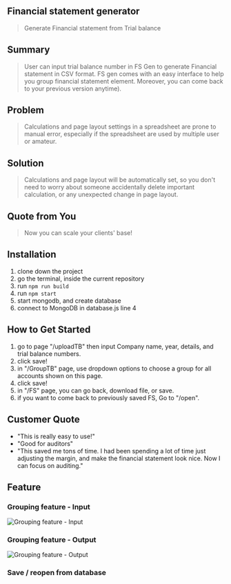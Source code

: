 ## Financial statement generator ##
 > Generate Financial statement from Trial balance

## Summary ##
  > User can input trial balance number in FS Gen to generate Financial statement in CSV format. FS gen comes with an easy interface to help you group financial statement element. Moreover, you can come back to your previous version anytime).

## Problem ##
  > Calculations and page layout settings in a spreadsheet are prone to manual error, especially if the spreadsheet are used by multiple user or amateur.

## Solution ##
  > Calculations and page layout will be automatically set, so you don't need to worry about someone accidentally delete important calculation, or any unexpected change in page layout.

## Quote from You ##
  > Now you can scale your clients' base!

## Installation ##
  1. clone down the project
  2. go the terminal, inside the current repository
  3. run `npm run build`
  4. run `npm start`
  5. start mongodb, and create database
  6. connect to MongoDB in database.js line 4

## How to Get Started ##
  1. go to page "/uploadTB" then input Company name, year, details, and trial balance numbers.
  2. click save!
  3. in "/GroupTB" page, use dropdown options to choose a group for all accounts shown on this page.
  4. click save!
  5. in "/FS" page, you can go back, download file, or save.
  6. if you want to come back to previously saved FS, Go to "/open".

## Customer Quote ##
- "This is really easy to use!"
- "Good for auditors"
- "This saved me tons of time. I had been spending a lot of time just adjusting the margin, and make the financial statement look nice. Now I can focus on auditing."

## Feature ##
  ### Grouping feature - Input
  ![Grouping feature - Input](https://github.com/neenachcha/hr-rpp33-mvp/blob/master/readmePhoto/grouping%20input.png)

  ### Grouping feature - Output
  ![Grouping feature - Output](https://github.com/neenachcha/hr-rpp33-mvp/blob/master/readmePhoto/grouping%20output.png)

  ### Save / reopen from database

